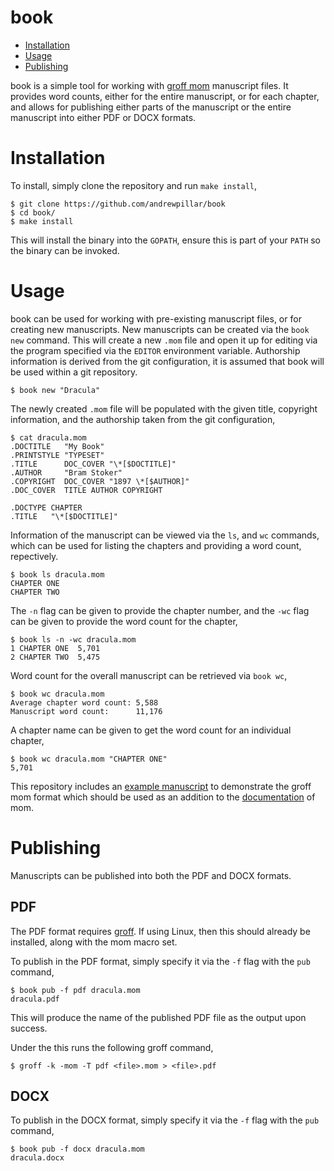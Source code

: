 # book

* [Installation](#installation)
* [Usage](#usage)
* [Publishing](#publishin)

book is a simple tool for working with [groff mom][] manuscript files. It
provides word counts, either for the entire manuscript, or for each chapter,
and allows for publishing either parts of the manuscript or the entire
manuscript into either PDF or DOCX formats.

[groff mom]: https://www.schaffter.ca/mom/mom-01.html

# Installation

To install, simply clone the repository and run `make install`,

    $ git clone https://github.com/andrewpillar/book
    $ cd book/
    $ make install

This will install the binary into the `GOPATH`, ensure this is part of your
`PATH` so the binary can be invoked.

# Usage

book can be used for working with pre-existing manuscript files, or for
creating new manuscripts. New manuscripts can be created via the `book new`
command. This will create a new `.mom` file and open it up for editing via the
program specified via the `EDITOR` environment variable. Authorship information
is derived from the git configuration, it is assumed that book will be used
within a git repository.

    $ book new "Dracula"

The newly created `.mom` file will be populated with the given title, copyright
information, and the authorship taken from the git configuration,

    $ cat dracula.mom
    .DOCTITLE   "My Book"
    .PRINTSTYLE "TYPESET"
    .TITLE      DOC_COVER "\*[$DOCTITLE]"
    .AUTHOR     "Bram Stoker"
    .COPYRIGHT  DOC_COVER "1897 \*[$AUTHOR]"
    .DOC_COVER  TITLE AUTHOR COPYRIGHT
    
    .DOCTYPE CHAPTER
    .TITLE   "\*[$DOCTITLE]"

Information of the manuscript can be viewed via the `ls`, and `wc` commands,
which can be used for listing the chapters and providing a word count,
repectively.

    $ book ls dracula.mom
    CHAPTER ONE
    CHAPTER TWO

The `-n` flag can be given to provide the chapter number, and the `-wc` flag
can be given to provide the word count for the chapter,

    $ book ls -n -wc dracula.mom
    1 CHAPTER ONE  5,701
    2 CHAPTER TWO  5,475

Word count for the overall manuscript can be retrieved via `book wc`,

    $ book wc dracula.mom
    Average chapter word count: 5,588
    Manuscript word count:      11,176

A chapter name can be given to get the word count for an individual chapter,

    $ book wc dracula.mom "CHAPTER ONE"
    5,701

This repository includes an [example manuscript][] to demonstrate the groff mom
format which should be used as an addition to the [documentation][] of mom.

[example manuscript]: /blob/main/testdata/dracula.mom

[documentation]: https://schaffter.ca/mom/momdoc/toc.html

# Publishing

Manuscripts can be published into both the PDF and DOCX formats.

## PDF

The PDF format requires [groff][]. If using Linux, then this should already be
installed, along with the mom macro set.

[groff]: https://www.gnu.org/software/groff/

To publish in the PDF format, simply specify it via the `-f` flag with the `pub`
command,

    $ book pub -f pdf dracula.mom
    dracula.pdf

This will produce the name of the published PDF file as the output upon success.

Under the this runs the following groff command,

    $ groff -k -mom -T pdf <file>.mom > <file>.pdf

## DOCX

To publish in the DOCX format, simply specify it via the `-f` flag with the
`pub` command,

    $ book pub -f docx dracula.mom
    dracula.docx
